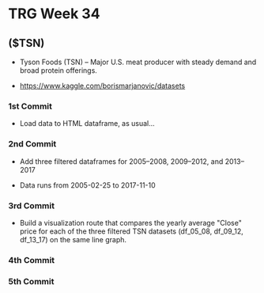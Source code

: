 # TRG Week 34

## ($TSN)

- Tyson Foods (TSN) – Major U.S. meat producer with steady demand and broad protein offerings.

- https://www.kaggle.com/borismarjanovic/datasets

### 1st Commit

- Load data to HTML dataframe, as usual...

### 2nd Commit

- Add three filtered dataframes for 2005–2008, 2009–2012, and 2013–2017

- Data runs from 2005-02-25 to 2017-11-10

### 3rd Commit

- Build a visualization route that compares the yearly average "Close" price for each of the three filtered TSN datasets (df_05_08, df_09_12, df_13_17) on the same line graph.

### 4th Commit

### 5th Commit